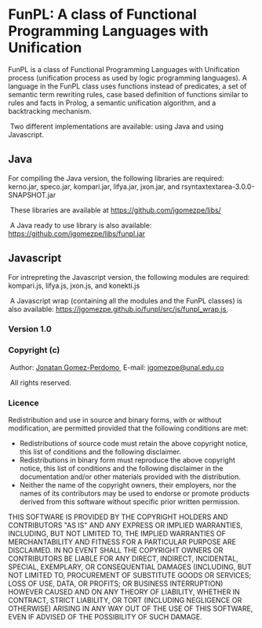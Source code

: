 # FunPL: A class of Functional Programming Languages with Unification
FunPL is a class of Functional Programming Languages with Unification process (unification process as used by logic programming languages). A language in the FunPL class uses functions instead of predicates, a set of semantic term rewriting rules, case based definition of functions similar to rules and facts in Prolog, a semantic unification algorithm, and a backtracking mechanism. 

&nbsp;Two different implementations are available: using Java and using Javascript.

## Java

For compiling the Java version, the following libraries are required: kerno.jar, speco.jar, kompari.jar, lifya.jar, jxon.jar, and  rsyntaxtextarea-3.0.0-SNAPSHOT.jar

&nbsp;These libraries are available at <A HREF="https://github.com/jgomezpe/libs/">https://github.com/jgomezpe/libs/</A>

&nbsp;A Java ready to use library is also available: <A HREF="https://github.com/jgomezpe/libs/funpl.jar">https://github.com/jgomezpe/libs/funpl.jar</A>

## Javascript
For intrepreting the Javascript version, the following modules are required: kompari.js, lifya.js, jxon.js, and konekti.js

&nbsp;A Javascript wrap (containing all the modules and the FunPL classes) is also available: <A HREF="https://jgomezpe.github.io/funpl/src/js/funpl_wrap.js">https://jgomezpe.github.io/funpl/src/js/funpl_wrap.js</A>, 


<h3>Version 1.0</h3>
<h3>Copyright (c)</h3>
&nbsp;Author: <A HREF="https://disi.unal.edu.co/~jgomezpe/"> Jonatan Gomez-Perdomo </A>
&nbsp;E-mail: <A HREF="mailto:jgomezpe@unal.edu.co">jgomezpe@unal.edu.co</A>

&nbsp;All rights reserved.

<h3>Licence</h3>
Redistribution and use in source and binary forms, with or without modification, are permitted provided that the following conditions are met:

<ul>
    <li> Redistributions of source code must retain the above copyright notice,
            this list of conditions and the following disclaimer.</li>
    <li> Redistributions in binary form must reproduce the above copyright notice,
            this list of conditions and the following disclaimer in the documentation
            and/or other materials provided with the distribution.</li>
    <li> Neither the name of the copyright owners, their employers, nor the
            names of its contributors may be used to endorse or promote products
            derived from this software without specific prior written permission.</li>
</ul>

THIS SOFTWARE IS PROVIDED BY THE COPYRIGHT HOLDERS AND CONTRIBUTORS "AS IS"
        AND ANY EXPRESS OR IMPLIED WARRANTIES, INCLUDING, BUT NOT LIMITED TO, THE
        IMPLIED WARRANTIES OF MERCHANTABILITY AND FITNESS FOR A PARTICULAR PURPOSE ARE
        DISCLAIMED.  IN NO EVENT SHALL THE COPYRIGHT OWNERS OR CONTRIBUTORS BE
        LIABLE FOR ANY DIRECT, INDIRECT, INCIDENTAL, SPECIAL, EXEMPLARY, OR
        CONSEQUENTIAL DAMAGES (INCLUDING, BUT NOT LIMITED TO, PROCUREMENT OF
        SUBSTITUTE GOODS OR SERVICES; LOSS OF USE, DATA, OR PROFITS; OR BUSINESS INTERRUPTION)
        HOWEVER CAUSED AND ON ANY THEORY OF LIABILITY, WHETHER IN CONTRACT, STRICT LIABILITY,
        OR TORT (INCLUDING NEGLIGENCE OR OTHERWISE) ARISING IN ANY WAY OUT OF THE USE OF 
        THIS SOFTWARE, EVEN IF ADVISED OF THE POSSIBILITY OF SUCH DAMAGE.
